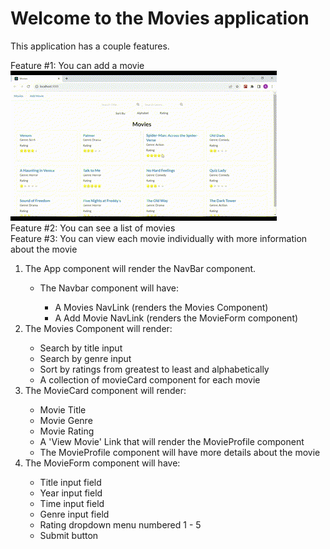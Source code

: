 # Welcome to the Movies application

This application has a couple features. 

Feature #1: You can add a movie   
 ![gif of filter search](./public/assets/filter%20feature.gif)  
Feature #2: You can see a list of movies  
Feature #3: You can view each movie individually with more information about the movie   
<ol>
  <li>The App component will render the NavBar component. </li>
    <ul>
      <li>The Navbar component will have: </li>
            <ul>
                <li>A Movies NavLink (renders the Movies Component)</li>
                <li>A Add Movie NavLink (renders the MovieForm component)  </li>
            </ul>
    </ul>
  
  <li>The Movies Component will render:</li>
    <ul>
        <li>Search by title input </li>
        <li>Search by genre input </li>
        <li>Sort by ratings from greatest to least and alphabetically </li>
        <li>A collection of movieCard component for each movie</li>
    </ul>
  <li>The MovieCard component will render: </li>
    <ul>
        <li>Movie Title </li>
        <li>Movie Genre</li>
        <li>Movie Rating</li>
        <li>A 'View Movie' Link that will render the MovieProfile component</li>
        <li>The MovieProfile component will have more details about the movie</li>
    </ul>
  <li>The MovieForm component will have: </li>
        <ul>
            <li>Title input field  </li>
            <li>Year input field </li>
            <li>Time input field  </li>
            <li>Genre input field </li>
            <li>Rating dropdown menu numbered 1 - 5  </li>
            <li>Submit button </li>
        </ul>
</ol> 
 

